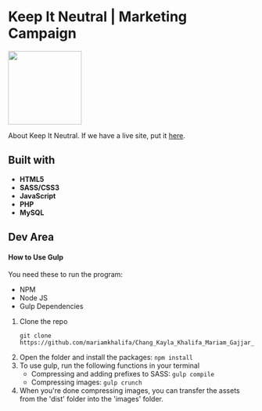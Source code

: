 # Keep It Neutral | Marketing Campaign

<img src="/public/images/logo.svg" width="150">

About Keep It Neutral. If we have a live site, put it [here](google.ca).

## Built with
* **HTML5**
* **SASS/CSS3**
* **JavaScript**
* **PHP**
* **MySQL**

## Dev Area

#### How to Use Gulp

You need these to run the program:

* NPM
* Node JS
* Gulp Dependencies

1. Clone the repo
    ```
    git clone https://github.com/mariamkhalifa/Chang_Kayla_Khalifa_Mariam_Gajjar_Kahani_Tsao_Sandra_Valero_Luiza_FIP.git
    ```
2. Open the folder and install the packages: `npm install`
3. To use gulp, run the following functions in your terminal
    * Compressing and adding prefixes to SASS: `gulp compile`
    * Compressing images: `gulp crunch`
4. When you're done compressing images, you can transfer the assets from the 'dist' folder into the 'images' folder.

